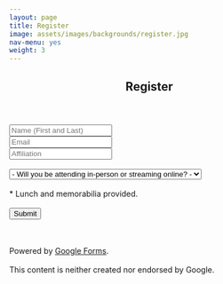 ```yaml
---
layout: page
title: Register
image: assets/images/backgrounds/register.jpg
nav-menu: yes
weight: 3
---
```


<!-- Main -->
<div id="main" class="alt">

<!-- One -->
<section id="one">
<div class="inner">
<center>
<header class="major">

<h1>Register</h1>
</header>
</center>

<!-- Content -->


<p></p>

<!-- Form -->

<script type="text/javascript">var submitted=false;</script>		

<iframe name="hidden_iframe" id="hidden_iframe"		
style="display:none;" onload="if(submitted)		
{window.location='/thanks.html';}">
</iframe>

<form action="https://docs.google.com/forms/d/e/1FAIpQLScH-AnIe1SNiPrxyM9J3MySUGLyg5OApnWZeFjqpw9U3Ofa4A/formResponse" method="post"		
target="hidden_iframe" onsubmit="submitted=true;">		

<div class="row uniform">
<div class="6u 12u$(xsmall)" style="width:40%;">
<input type="text" name="entry.939680289" id="entry_939680289" dir="auto" value="" placeholder="Name (First and Last)" aria-required="true" required=""/>
<div class="error-message" id="1167362532_errorMessage"></div>
</div>




<div class="6u 12u$(xsmall)" style="width:30%;">
<div class="ss-item ss-item-required ss-select">
<input type="email" name="entry.747084334"  id="entry_747084334"  dir="auto" value="" placeholder="Email" aria-required="true" required=""/>
</div>
</div>



<div class="6u 12u$(xsmall)" style="width:30%;">
<input type="text" name="entry.1356326921"  id="entry_1356326921"  dir="auto" value="" placeholder="Affiliation" aria-required="true" required=""/>
<div class="error-message" id="1017698193_errorMessage">
</div>		
</div>

<br>

<div class="12u$">
<div class="select-wrapper">
<select name="entry.802814369" id="entry_802814369">
<option value="">- Will you be attending in-person or streaming online? -</option>
<option value="I will be there in-person">I will be there in-person</option>
<option value="I will stream online">I will stream online</option>
</select>
</div>
</div>

<input type="hidden" name="draftResponse" value="[,,&quot;-8581119601586225311&quot;]" style="color:#000" />
<input type="hidden" name="pageHistory" value="0" />

<input type="hidden" name="fvv" value="0" /> 		

<input type="hidden" name="fbzx" value="-8581119601586225311" /> 			
</div>
<br>
<span>* Lunch and memorabilia provided. </span>
<br><br>

<div class="ss-item ss-navigate">
<span class="ss-form-entry goog-inline-block" id="navigation-buttons" dir="ltr">		
<input type="submit" name="submit" value="Submit" id="ss-submit" class="jfk-button jfk-button-action ">
</span>


<br><br>
<span>Powered by <a href="https://www.google.com/forms/about/?utm_source=product&amp;utm_medium=forms_logo&amp;utm_campaign=forms"> Google Forms</a>.</span> 		
<br>
<span>This content is neither created nor endorsed by Google.</span>

</div>
</form>



</div>
</section>

</div>
